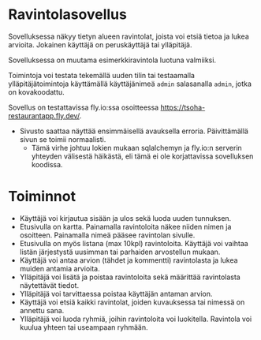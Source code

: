 # Ravintolasovellus

Sovelluksessa näkyy tietyn alueen ravintolat, joista voi etsiä tietoa ja lukea arvioita. Jokainen käyttäjä on peruskäyttäjä tai ylläpitäjä.

Sovelluksessa on muutama esimerkkiravintola luotuna valmiiksi. 

Toimintoja voi testata tekemällä uuden tilin tai testaamalla ylläpitäjätoimintoja käyttämällä käyttäjänimeä `admin` salasanalla `admin`, jotka on kovakoodattu.

Sovellus on testattavissa fly.io:ssa osoitteessa https://tsoha-restaurantapp.fly.dev/.
* Sivusto saattaa näyttää ensimmäisellä avauksella erroria. Päivittämällä sivun se toimii normaalisti.
  * Tämä virhe johtuu lokien mukaan sqlalchemyn ja fly.io:n serverin yhteyden välisestä häikästä, eli tämä ei ole korjattavissa sovelluksen koodissa.

# Toiminnot
* Käyttäjä voi kirjautua sisään ja ulos sekä luoda uuden tunnuksen.
* Etusivulla on kartta. Painamalla ravintoloita näkee niiden nimen ja osoitteen. Painamalla nimeä pääsee ravintolan sivulle.
* Etusivulla on myös listana (max 10kpl) ravintoloita. Käyttäjä voi vaihtaa listän järjestystä uusimman tai parhaiden arvostellun mukaan.
* Käyttäjä voi antaa arvion (tähdet ja kommentti) ravintolasta ja lukea muiden antamia arvioita.
* Ylläpitäjä voi lisätä ja poistaa ravintoloita sekä määrittää ravintolasta näytettävät tiedot.
* Ylläpitäjä voi tarvittaessa poistaa käyttäjän antaman arvion.
* Käyttäjä voi etsiä kaikki ravintolat, joiden kuvauksessa tai nimessä on annettu sana.
* Ylläpitäjä voi luoda ryhmiä, joihin ravintoloita voi luokitella. Ravintola voi kuulua yhteen tai useampaan ryhmään.

<!--
# Käynnistysohjeet

Kloonaa tämä repositorio omalle koneellesi ja siirry sen juurikansioon. Luo kansioon .env-tiedosto ja määritä sen sisältö seuraavanlaiseksi:

```
DATABASE_URL=<tietokannan-paikallinen-osoite>
SECRET_KEY=<salainen-avain>
```
Seuraavaksi aktivoi virtuaaliympäristö ja asenna sovelluksen riippuvuudet komennoilla
```
$ python3 -m venv venv
$ source venv/bin/activate
$ pip install -r ./requirements.txt
```
Olettaen, että [local-pg](https://github.com/hy-tsoha/local-pg) on asennettu, käynnistä se komennolla
```
$ start-pg.sh
```
Erillisessä ikkunassa määritä vielä tietokannan skeema tällä komennolla. Vaihda `schema.sql` vastaamaan tarkaa sijaintia, missä tiedosto on.
```
$ psql < schema.sql
```
Erillisessä ikkunassa nyt voit käynnistää sovelluksen komennolla
```
$ flask run
```
-->
